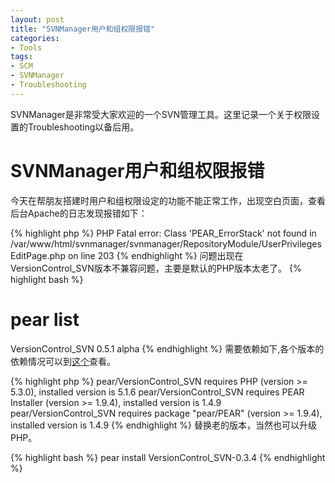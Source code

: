 ```yaml
---
layout: post
title: "SVNManager用户和组权限报错"
categories:
- Tools
tags:
- SCM
- SVNManager
- Troubleshooting
---
```

SVNManager是非常受大家欢迎的一个SVN管理工具。这里记录一个关于权限设置的Troubleshooting以备后用。



SVNManager用户和组权限报错
==========================
今天在帮朋友搭建时用户和组权限设定的功能不能正常工作，出现空白页面，查看后台Apache的日志发现报错如下：

{% highlight php %}
PHP Fatal error:  Class 'PEAR_ErrorStack' not found in 
/var/www/html/svnmanager/svnmanager/RepositoryModule/UserPrivilegesEditPage.php on line 203
{% endhighlight %}
问题出现在VersionControl_SVN版本不兼容问题，主要是默认的PHP版本太老了。
{% highlight bash %}
# pear list
VersionControl_SVN 0.5.1   alpha
{% endhighlight %}
需要依赖如下,各个版本的依赖情况可以到[这个][1]查看。

{% highlight php %}
pear/VersionControl_SVN requires PHP (version >= 5.3.0), installed version is 5.1.6
pear/VersionControl_SVN requires PEAR Installer (version >= 1.9.4), installed version is 1.4.9
pear/VersionControl_SVN requires package "pear/PEAR" (version >= 1.9.4), installed version is 1.4.9
{% endhighlight %}
替换老的版本，当然也可以升级PHP。

{% highlight bash %}
pear install VersionControl_SVN-0.3.4
{% endhighlight %}


[1]: http://pear.php.net/package/VersionControl_SVN/download/All
